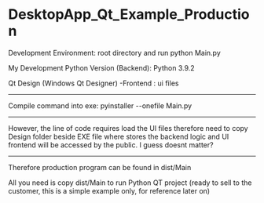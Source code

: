 # DesktopApp_Qt_Example_Production

Development Environment: root directory and run python Main.py

My Development Python Version (Backend): Python 3.9.2

Qt Design (Windows Qt Designer) -Frontend : ui files

___________________________________________________________________________________

Compile command into exe: pyinstaller --onefile Main.py

___________________________________________________________________________________

However, the line of code requires load the UI files therefore need to copy Design folder beside EXE file where stores the backend logic and UI
frontend will be accessed by the public. I guess doesnt matter?

___________________________________________________________________________________

Therefore production program can be found in dist/Main

All you need is copy dist/Main to run Python QT project (ready to sell to the customer, this is a simple example only, for reference later on)